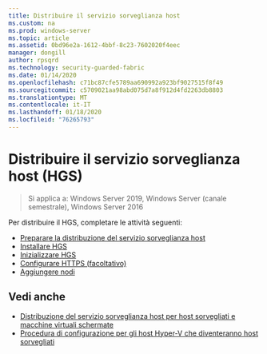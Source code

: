 ```yaml
---
title: Distribuire il servizio sorveglianza host
ms.custom: na
ms.prod: windows-server
ms.topic: article
ms.assetid: 0bd96e2a-1612-4bbf-8c23-7602020f4eec
manager: dongill
author: rpsqrd
ms.technology: security-guarded-fabric
ms.date: 01/14/2020
ms.openlocfilehash: c71bc87cfe5789aa690992a923bf9027515f8f49
ms.sourcegitcommit: c5709021aa98abd075d7a8f912d4fd2263db8803
ms.translationtype: MT
ms.contentlocale: it-IT
ms.lasthandoff: 01/18/2020
ms.locfileid: "76265793"
---
```

# <a name="deploy-the-host-guardian-service-hgs"></a>Distribuire il servizio sorveglianza host (HGS)

>Si applica a: Windows Server 2019, Windows Server (canale semestrale), Windows Server 2016


Per distribuire il HGS, completare le attività seguenti:

- [Preparare la distribuzione del servizio sorveglianza host](guarded-fabric-prepare-for-hgs.md)
- [Installare HGS](guarded-fabric-choose-where-to-install-hgs.md)
- [Inizializzare HGS](guarded-fabric-initialize-hgs.md)
- [Configurare HTTPS (facoltativo)](guarded-fabric-configure-hgs-https.md)
- [Aggiungere nodi](guarded-fabric-configure-additional-hgs-nodes.md)

## <a name="see-also"></a>Vedi anche

- [Distribuzione del servizio sorveglianza host per host sorvegliati e macchine virtuali schermate](guarded-fabric-deploying-hgs-overview.md)
- [Procedura di configurazione per gli host Hyper-V che diventeranno host sorvegliati](guarded-fabric-configure-hgs-with-authorized-hyper-v-hosts.md)
